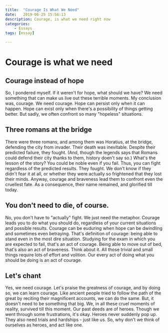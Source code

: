 ```yaml
---
title:  "Courage Is What We Need"
date:   2019-06-25 15:56:13
description: Courage, is what we need right now
categories: 
    - Essays
tags: [essay]

---
```

# Courage is what we need

## Courage instead of hope
So, I pondered myself. If it weren't for hope, what should we have? We need something that can make us live out these terrible moments. My conclusion was, courage. We need courage. Hope can persist only when it can happen. Hope can exist only when there's a possibility of things getting better. But sadly, we often confront so many "hopeless" situations. 

## Three romans at the bridge
There were three romans, and among them was Horatius, at the bridge, defending the city from invader. Their death was inevitable. Despite their predicted failure, they fought. (And, though the legends says that Romans could defend their city thanks to them, history doen't say so.) What's the lesson of the story? You could be noble even if you fail. Thus, you can fight regardless of the predicted results. They fought. We don't know if they didn't fear it at all, or whether they were actually so frightened that they lost their minds. Anyway, courage and braveness lead them to confront even the cruellest fate. As a consequence, their name remained, and glorified till today.

## You don't need to die, of course.
No, you don't have to "actually" fight. We just need the metaphor. Courage leads you to do what you should do, regardless of your current situations and possible results. Courage can be euduring when hope can be dwindling and sometimes even betraying. That's definition of courage: being able to stand even in the most dire situation. Studying for the exam in which you are expected to fail, that's an act of courage. Being able to move out of bed, that's also an act of braveness. Think about it. All those trivial and small things require lots of effort and volition. Our every act of doing what you should be doing is an act of courage.

## Let's chant
Yes, we need courage. Let's praise the greatness of courage, and by doing so, we can learn courage. Like ancient people tried to follow the path of the great by reciting their magnificent accounts, we can do the same. But, it doesn't need to be something that big. We, in all these cruel moments of reality, survived till this moment. Our past deeds are of heroes. Though we went through some frustrations, it's okay. Heroes never suddenly pop up. They also need trials and hardships - just like us. So, why don't we think of ourselves as heroes, and act like one.